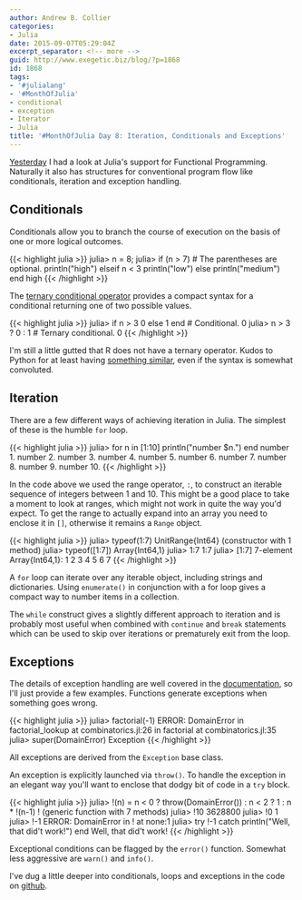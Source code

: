 ```yaml
---
author: Andrew B. Collier
categories:
- Julia
date: 2015-09-07T05:29:04Z
excerpt_separator: <!-- more -->
guid: http://www.exegetic.biz/blog/?p=1868
id: 1868
tags:
- '#julialang'
- '#MonthOfJulia'
- conditional
- exception
- Iterator
- Julia
title: '#MonthOfJulia Day 8: Iteration, Conditionals and Exceptions'
---
```


<!--more-->

[Yesterday](http://wp.me/p3pzmk-wG) I had a look at Julia's support for Functional Programming. Naturally it also has structures for conventional program flow like conditionals, iteration and exception handling.

## Conditionals

Conditionals allow you to branch the course of execution on the basis of one or more logical outcomes.

{{< highlight julia >}}
julia> n = 8;
julia> if (n > 7) # The parentheses are optional.
           println("high")
       elseif n < 3
           println("low")
       else
           println("medium")
       end
high
{{< /highlight >}}

The [ternary conditional operator](https://en.wikipedia.org/wiki/Ternary_operation) provides a compact syntax for a conditional returning one of two possible values.
  
{{< highlight julia >}}
julia> if n > 3 0 else 1 end # Conditional.
0 
julia> n > 3 ? 0 : 1 # Ternary conditional.
0 
{{< /highlight >}}
  
I'm still a little gutted that R does not have a ternary operator. Kudos to Python for at least having [something similar](http://pythoncentral.io/one-line-if-statement-in-python-ternary-conditional-operator/), even if the syntax is somewhat convoluted.

## Iteration

There are a few different ways of achieving iteration in Julia. The simplest of these is the humble `for` loop.
  
{{< highlight julia >}}
julia> for n in [1:10]
           println("number $n.")
       end
number 1.
number 2.
number 3.
number 4.
number 5.
number 6.
number 7.
number 8.
number 9.
number 10.
{{< /highlight >}}

In the code above we used the range operator, `:`, to construct an iterable sequence of integers between 1 and 10. This might be a good place to take a moment to look at ranges, which might not work in quite the way you'd expect. To get the range to actually expand into an array you need to enclose it in `[]`, otherwise it remains a `Range` object.
  
{{< highlight julia >}}
julia> typeof(1:7)
UnitRange{Int64} (constructor with 1 method)
julia> typeof([1:7])
Array{Int64,1}
julia> 1:7
1:7
julia> [1:7]
7-element Array{Int64,1}:
 1
 2
 3
 4
 5
 6
 7
{{< /highlight >}}

A `for` loop can iterate over any iterable object, including strings and dictionaries. Using `enumerate()` in conjunction with a for loop gives a compact way to number items in a collection.

The `while` construct gives a slightly different approach to iteration and is probably most useful when combined with `continue` and `break` statements which can be used to skip over iterations or prematurely exit from the loop.

## Exceptions

The details of exception handling are well covered in the [documentation](http://docs.julialang.org/en/stable/manual/control-flow/#man-exception-handling), so I'll just provide a few examples. Functions generate exceptions when something goes wrong.
  
{{< highlight julia >}}
julia> factorial(-1)
ERROR: DomainError
 in factorial_lookup at combinatorics.jl:26
 in factorial at combinatorics.jl:35
julia> super(DomainError)
Exception
{{< /highlight >}}
  
All exceptions are derived from the `Exception` base class.

An exception is explicitly launched via `throw()`. To handle the exception in an elegant way you'll want to enclose that dodgy bit of code in a `try` block.
  
{{< highlight julia >}}
julia> !(n) = n < 0 ? throw(DomainError()) : n < 2 ? 1 : n * !(n-1)
! (generic function with 7 methods)
julia> !10
3628800
julia> !0
1
julia> !-1
ERROR: DomainError
 in ! at none:1
julia> try
           !-1
       catch
           println("Well, that did't work!")
       end
Well, that did't work!
{{< /highlight >}}

Exceptional conditions can be flagged by the `error()` function. Somewhat less aggressive are `warn()` and `info()`.

I've dug a little deeper into conditionals, loops and exceptions in the code on [github](https://github.com/DataWookie/MonthOfJulia).
